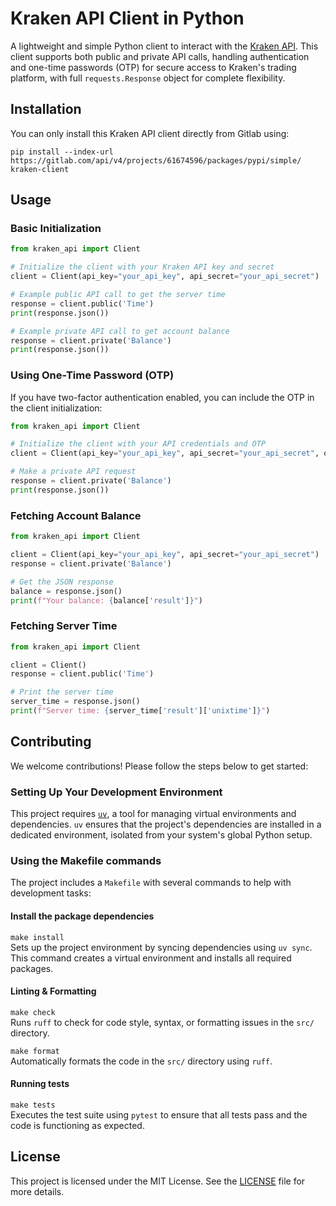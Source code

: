 # Kraken API Client in Python

A lightweight and simple Python client to interact with the [Kraken API](https://www.kraken.com/features/api). This client supports both public and private API calls, handling authentication and one-time passwords (OTP) for secure access to Kraken's trading platform, with full `requests.Response` object for complete flexibility.

## Installation

You can only install this Kraken API client directly from Gitlab using:

`pip install --index-url https://gitlab.com/api/v4/projects/61674596/packages/pypi/simple/ kraken-client`


## Usage

### Basic Initialization

```python
from kraken_api import Client

# Initialize the client with your Kraken API key and secret
client = Client(api_key="your_api_key", api_secret="your_api_secret")

# Example public API call to get the server time
response = client.public('Time')
print(response.json())

# Example private API call to get account balance
response = client.private('Balance')
print(response.json())
```

### Using One-Time Password (OTP)

If you have two-factor authentication enabled, you can include the OTP in the client initialization:

```python
from kraken_api import Client

# Initialize the client with your API credentials and OTP
client = Client(api_key="your_api_key", api_secret="your_api_secret", otp="your_otp")

# Make a private API request
response = client.private('Balance')
print(response.json())
```

### Fetching Account Balance

```python
from kraken_api import Client

client = Client(api_key="your_api_key", api_secret="your_api_secret")
response = client.private('Balance')

# Get the JSON response
balance = response.json()
print(f"Your balance: {balance['result']}")
```

### Fetching Server Time

```python
from kraken_api import Client

client = Client()
response = client.public('Time')

# Print the server time
server_time = response.json()
print(f"Server time: {server_time['result']['unixtime']}")
```

## Contributing

We welcome contributions! Please follow the steps below to get started:

### Setting Up Your Development Environment

This project requires [`uv`](https://github.com/universalv/uv), a tool for managing virtual environments and dependencies. `uv` ensures that the project's dependencies are installed in a dedicated environment, isolated from your system's global Python setup.

### Using the Makefile commands

The project includes a `Makefile` with several commands to help with development tasks:

#### Install the package dependencies
`make install`  
Sets up the project environment by syncing dependencies using `uv sync`. This command creates a virtual environment and installs all required packages.

#### Linting & Formatting
`make check`  
Runs `ruff` to check for code style, syntax, or formatting issues in the `src/` directory.

`make format`  
Automatically formats the code in the `src/` directory using `ruff`.

#### Running tests
`make tests`  
Executes the test suite using `pytest` to ensure that all tests pass and the code is functioning as expected.

## License

This project is licensed under the MIT License. See the [LICENSE](LICENSE.txt) file for more details.
